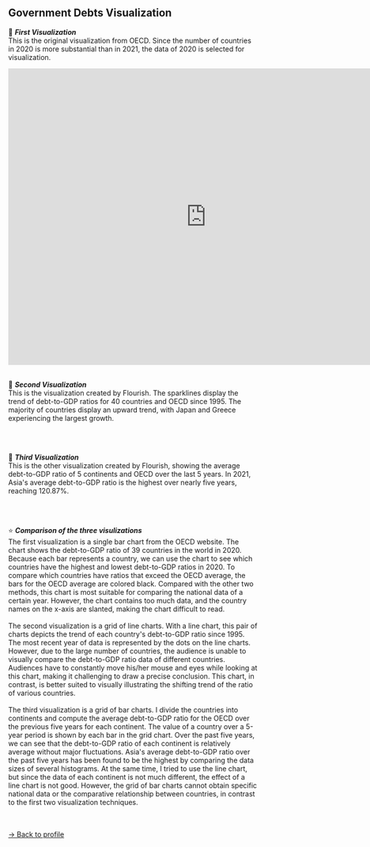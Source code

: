 ## Government Debts Visualization 

📍 **_First Visualization_**   
This is the original visualization from OECD. Since the number of countries in 2020 is more substantial than in 2021, the data of 2020 is selected for visualization.
<br />
<iframe src="https://data.oecd.org/chart/6XKb" width="800" height="600" style="border: 0" mozallowfullscreen="true" webkitallowfullscreen="true" allowfullscreen="true"><a href="https://data.oecd.org/chart/6XKb" target="_blank">OECD Chart: General government debt, Total, % of GDP, Annual, 2020</a></iframe> 
<br />
<br />
  
📍 **_Second Visualization_**  
This is the visualization created by Flourish. The sparklines display the trend of debt-to-GDP ratios for 40 countries and OECD since 1995. The majority of countries display an upward trend, with Japan and Greece experiencing the largest growth.
<br />
<div class="flourish-embed flourish-chart" data-src="visualisation/12550634"><script src="https://public.flourish.studio/resources/embed.js"></script></div>
<br />
<br />

📍 **_Third Visualization_**  
This is the other visualization created by Flourish, showing the average debt-to-GDP ratio of 5 continents and OECD over the last 5 years. In 2021, Asia's average debt-to-GDP ratio is the highest over nearly five years, reaching 120.87%.
<br />
<div class="flourish-embed flourish-chart" data-src="visualisation/12551837"><script src="https://public.flourish.studio/resources/embed.js"></script></div>
<br />
<br />

⭐ **_Comparison of the three visulizations_**  
The first visualization is a single bar chart from the OECD website. The chart shows the debt-to-GDP ratio of 39 countries in the world in 2020. Because each bar represents a country, we can use the chart to see which countries have the highest and lowest debt-to-GDP ratios in 2020. To compare which countries have ratios that exceed the OECD average, the bars for the OECD average are colored black. Compared with the other two methods, this chart is most suitable for comparing the national data of a certain year. However, the chart contains too much data, and the country names on the x-axis are slanted, making the chart difficult to read.   
<br />
The second visualization is a grid of line charts. With a line chart, this pair of charts depicts the trend of each country's debt-to-GDP ratio since 1995. The most recent year of data is represented by the dots on the line charts. However, due to the large number of countries, the audience is unable to visually compare the debt-to-GDP ratio data of different countries. Audiences have to constantly move his/her mouse and eyes while looking at this chart, making it challenging to draw a precise conclusion. This chart, in contrast, is better suited to visually illustrating the shifting trend of the ratio of various countries.  
<br />
The third visualization is a grid of bar charts. I divide the countries into continents and compute the average debt-to-GDP ratio for the OECD over the previous five years for each continent. The value of a country over a 5-year period is shown by each bar in the grid chart. Over the past five years, we can see that the debt-to-GDP ratio of each continent is relatively average without major fluctuations. Asia's average debt-to-GDP ratio over the past five years has been found to be the highest by comparing the data sizes of several histograms. At the same time, I tried to use the line chart, but since the data of each continent is not much different, the effect of a line chart is not good. However, the grid of bar charts cannot obtain specific national data or the comparative relationship between countries, in contrast to the first two visualization techniques.  
<br />
<br />

[-> Back to profile ](README.md)

